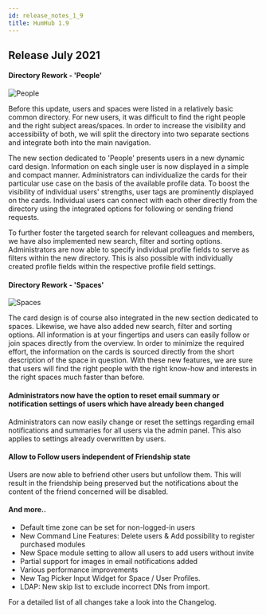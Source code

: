 ```yaml
---
id: release_notes_1_9
title: HumHub 1.9
---
```


## Release July 2021

#### Directory Rework - 'People'

![People](https://user-images.githubusercontent.com/38326726/125630213-3c9aa888-98e0-4f03-bb86-1847efa04c10.png)

Before this update, users and spaces were listed in a relatively basic common directory. For new users, it was difficult to find the right people and the right subject areas/spaces. In order to increase the visibility and accessibility of both, we will split the directory into two separate sections and integrate both into the main navigation.

The new section dedicated to 'People' presents users in a new dynamic card design. Information on each single user is now displayed in a simple and compact manner. Administrators can individualize the cards for their particular use case on the basis of the available profile data. To boost the visibility of individual users' strengths, user tags are prominently displayed on the cards. Individual users can connect with each other directly from the directory using the integrated options for following or sending friend requests.

To further foster the targeted search for relevant colleagues and members, we have also implemented new search, filter and sorting options. Administrators are now able to specify individual profile fields to serve as filters within the new directory. This is also possible with individually created profile fields within the respective profile field settings.

#### Directory Rework - 'Spaces'

![Spaces](https://user-images.githubusercontent.com/38326726/125630253-6da989d0-90c1-4d9a-b61d-8ee0c7e8be7b.png)

The card design is of course also integrated in the new section dedicated to spaces. Likewise, we have also added new search, filter and sorting options.  All information is at your fingertips and users can easily follow or join spaces directly from the overview. In order to minimize the required effort, the information on the cards is sourced directly from the short description of the space in question. With these new features, we are sure that users will find the right people with the right know-how and interests in the right spaces much faster than before.

#### Administrators now have the option to reset email summary or notification settings of users which have already been changed

Administrators can now easily change or reset the settings regarding email notifications and summaries for all users via the admin panel. This also applies to settings already overwritten by users. 

#### Allow to Follow users independent of Friendship state

Users are now able to befriend other users but unfollow them. This will result in the friendship being preserved but the notifications about the content of the friend concerned will be disabled.

#### And more..

- Default time zone can be set for non-logged-in users 
- New Command Line Features: Delete users & Add possibility to register purchased modules
- New Space module setting to allow all users to add users without invite
- Partial support for images in email notifications added 
- Various performance improvements 
- New Tag Picker Input Widget for Space / User Profiles.
- LDAP: New skip list to exclude incorrect DNs from import. 


For a detailed list of all changes take a look into the Changelog.
